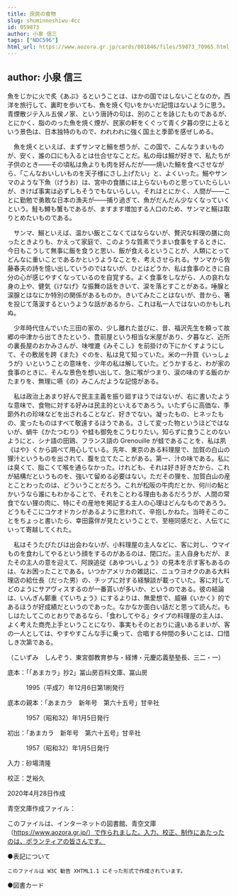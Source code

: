 ```yaml
---
title: 庶民の食物
slug: shuminnoshiwu-4cc
id: 059873
author: 小泉 信三
tags: ["NDC596"]
html_url: https://www.aozora.gr.jp/cards/001846/files/59873_70965.html
---
```


## author: 小泉 信三

魚をじかに火で炙《あぶ》るということは、ほかの国ではしないことなのか。西洋を旅行して、裏町を歩いても、魚を焼く匂いをかいだ記憶はないように思う。青煙散ジテ入ル五侯ノ家、という唐詩の句は、別のことを詠じたものであるが、とにかく、脂ののった魚を焼く煙が、民家の軒をくぐって青く夕暮の空に上るという景色は、日本独特のもので、われわれに強く国土と季節を感ぜしめる。

　魚を焼くといえば、まずサンマと鰯を想うが、この国で、こんなうまいものが、安く、誰の口にも入るとは仕合せなことだ。私の母は鰯が好きで、私たちが子供のとき――その頃私は魚よりも肉を好んだが――焼いた鰯を食べさせながら、「こんなおいしいものを天子様にさし上げたい」と、よくいった。鰯やサンマのような下魚（げうお）は、宮中の食膳には上らないものと思っていたらしいが、きけば事実は必ずしもそうでもないらしい。それはとにかく、人間が――ことに勤勉で勇敢な日本の漁夫が――捕り過ぎて、魚がだんだん少なくなっていくという。鮭も鱒も蟹もであるが、ますます増加する人口のため、サンマと鰯は取りとめたいものである。

　サンマ、鰯といえば、温かい飯とこなくてはならないが、贅沢な料理の膳に向ったときよりも、かえって家庭で、このような質素でうまい食事をするときに、今日もこうして無事に飯を食うと思い、飯が食えるということが、人類にとってどんなに重いことであるかというようなことを、考えさせられる。サンマから佐藤春夫の詩を憶い出していうのではないが、ひとはどうか、私は食事のときに自分の心が感じやすくなっているのを自覚する。よく食事をしながら、人の哀れな身の上や、健気《けなげ》な振舞の話をきいて、涙を落とすことがある。唾腺と涙腺とはなにか特別の関係があるものか。きいてみたことはないが、昔から、箸を投じて落涙するというような話があるから、これは私一人ではないのかもしれぬ。

　少年時代住んでいた三田の家の、少し離れた並びに、昔、福沢先生を頼って故郷の中津から出てきたという、豊前屋という相当な米屋があり、夕暮など、近所の裏長屋のおかみさんが、味噌漉《みそこし》を前掛けの下にかくすようにして、その敷居を跨《また》ぐのを、私は見て知っていた。米の一升買《いっしょうが》いということの意味を、少年の私は解していた。どうかすると、わが家の食事のときに、そんな景色を想い出して、急に喉がつまり、涙の味のする飯のかたまりを、無理に嚥《の》みこんだような記憶がある。

　私は政治上あまり好んで民主主義を振り廻すほうではないが、右に書いたような意味で、食物に対する好みは民主的といえるであろう。いたずらに高価な、季節外れの珍味などを出されることなど、好きでない。凝ったもの、ヒネッたもの、変ったものはすべて敬遠するほうである。さして変った物というほどではないが、蝸牛《かたつむり》や蛙も御免をこうむりたい。知らずに食うことのないようにと、シナ語の田鶏、フランス語の Grenouille が蛙であることを、私は夙《はや》くから調べて用心している。先年、東京のある料理屋で、加賀の白山の狸汁というものを出されて、腹を立てたことがある。第一、汁の味である。私には臭くて、脂こくて喉を通らなかった。けれども、それは好き好きだから、これが結構だというものを、強いて留める必要はない。ただその狸を、加賀白山の産とことわったのは、どういうことだろう。これが松阪の牛肉だとか、何川の鮎とかいうなら誰にもわかることで、それをことわる理由もあるだろうが、人間の常食でない狸の肉に、特にその産地を掲記する主人の心理はどんなものであろう。どうもそこにコケオドカシがあるように思われて、辛抱しかねた。当時そこのことをちょっと書いたら、幸田露伴が見たということで、至極同感だと、人伝てにいって寄越してくれた。

　私はそうたびたびは出会わないが、小料理屋の主人などに、客に対し、ウマイものを食わしてやるという顔をするのがあるのは、閉口だ。主人自身もだが、またその主人の意を迎えて、阿諛追従《あゆついしょう》の見本を示す客もあるのは、なお困ったことである。いつかアメリカの雑誌に、ニュウヨオクのある大料理店の給仕長（だった男）の、チップに対する経験談が載っていた。客に対してどのようにサアヴィスするのが一番貰いが多いか、というのである。彼の結論は、いんぎん鄭重《ていちょう》にするよりは、無愛想で、威嚇《いかく》的であるほうが好成績だというのであった。なかなか面白い話だと思って読んだ。もしはたしてこのとおりであるなら、「食わしてやる」タイプの料理屋の主人は、よく考えた商売上手ということになり、事実もそのとおりに違いあるまいが、客の一人としては、やすやすこんな手に乗って、合唱する仲間の多いことは、口惜しき次第である。

（こいずみ　しんぞう、東宮御教育参与・経博・元慶応義塾塾長、三二・一）













底本：「「あまカラ」抄2」冨山房百科文庫、冨山房

　　　1995（平成7）年12月6日第1刷発行

底本の親本：「あまカラ　新年号　第六十五号」甘辛社

　　　1957（昭和32）年1月5日発行

初出：「あまカラ　新年号　第六十五号」甘辛社

　　　1957（昭和32）年1月5日発行

入力：砂場清隆

校正：芝裕久

2020年4月28日作成

青空文庫作成ファイル：

このファイルは、インターネットの図書館、青空文庫（https://www.aozora.gr.jp/）で作られました。入力、校正、制作にあたったのは、ボランティアの皆さんです。











●表記について


	このファイルは W3C 勧告 XHTML1.1 にそった形式で作成されています。







●図書カード